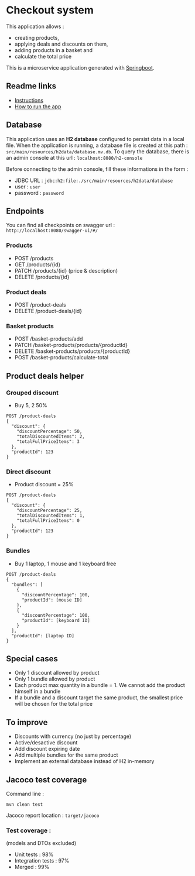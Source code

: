 # Checkout system

This application allows :
- creating products,
- applying deals and discounts on them,
- adding products in a basket and
- calculate the total price

This is a microservice application generated with [Springboot](https://github.com/spring-guides/gs-spring-boot).

## Readme links

- [Instructions](README-TASK.md)
- [How to run the app](README-RUN.md)

## Database

This application uses an **H2 database** configured to persist data in a local file.
When the application is running, a database file is created at this path : `src/main/resources/h2data/database.mv.db`.
To query the database, there is an admin console at this url : `localhost:8080/h2-console`
  
Before connecting to the admin console, fill these informations in the form :
- JDBC URL : `jdbc:h2:file:./src/main/resources/h2data/database`
- user : `user`
- password : `password`

## Endpoints

You can find all checkpoints on swagger url : `http://localhost:8080/swagger-ui/#/`

### Products
- POST /products
- GET /products/{id}
- PATCH /products/{id} (price & description)
- DELETE /products/{id}

### Product deals
- POST /product-deals
- DELETE /product-deals/{id}

### Basket products
- POST /basket-products/add
- PATCH /basket-products/products/{productId}
- DELETE /basket-products/products/{productId}
- POST /basket-products/calculate-total

## Product deals helper
### Grouped discount
- Buy 5, 2 50%
```
POST /product-deals
{
  "discount": {
    "discountPercentage": 50,
    "totalDiscountedItems": 2,
    "totalFullPriceItems": 3
  },
  "productId": 123
}
```
### Direct discount
- Product discount = 25%
```
POST /product-deals
{
  "discount": {
    "discountPercentage": 25,
    "totalDiscountedItems": 1,
    "totalFullPriceItems": 0
  },
  "productId": 123
}
```
### Bundles
- Buy 1 laptop, 1 mouse and 1 keyboard free
```
POST /product-deals
{
  "bundles": [
    {
      "discountPercentage": 100,
      "productId": [mouse ID]
    },
    {
      "discountPercentage": 100,
      "productId": [keyboard ID]
    }
  ],
  "productId": [laptop ID]
}
```

## Special cases
- Only 1 discount allowed by product
- Only 1 bundle allowed by product
- Each product max quantity in a bundle = 1. We cannot add the product himself in a bundle
- If a bundle and a discount target the same product, the smallest price will be chosen for the total price

## To improve
- Discounts with currency (no just by percentage)
- Active/desactive discount
- Add discount expiring date
- Add multiple bundles for the same product
- Implement an external database instead of H2 in-memory

## Jacoco test coverage
Command line :
```
mvn clean test
```
Jacoco report location :  `target/jacoco`

### Test coverage :
(models and DTOs excluded)
- Unit tests : 98%
- Integration tests : 97%
- Merged : 99%
